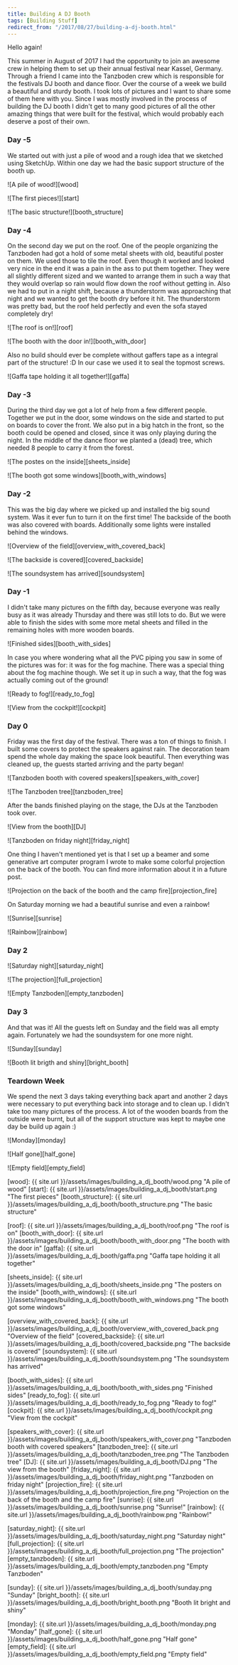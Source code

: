 ```yaml
---
title: Building A DJ Booth
tags: [Building Stuff]
redirect_from: "/2017/08/27/building-a-dj-booth.html"
---
```



Hello again!

This summer in August of 2017 I had the opportunity to join an awesome crew in helping them to set up their annual festival near Kassel, Germany.
Through a friend I came into the Tanzboden crew which is responsible for the festivals DJ booth and dance floor.
Over the course of a week we build a beautiful and sturdy booth.
I took lots of pictures and I want to share some of them here with you.
Since I was mostly involved in the process of building the DJ booth I didn't get to many good pictures of all the other amazing things that were built for the festival, which would probably each deserve a post of their own.


### Day -5

We started out with just a pile of wood and a rough idea that we sketched using SketchUp.
Within one day we had the basic support structure of the booth up.

![A pile of wood!][wood]

![The first pieces!][start]

![The basic structure!][booth_structure]


### Day -4

On the second day we put on the roof.
One of the people organizing the Tanzboden had got a hold of some metal sheets with old, beautiful poster on them.
We used those to tile the roof.
Even though it worked and looked very nice in the end it was a pain in the ass to put them together.
They were all slightly different sized and we wanted to arrange them in such a way that they would overlap so rain would flow down the roof without getting in.
Also we had to put in a night shift, because a thunderstorm was approaching that night and we wanted to get the booth dry before it hit.
The thunderstorm was pretty bad, but the roof held perfectly and even the sofa stayed completely dry!

![The roof is on!][roof]

![The booth with the door in!][booth_with_door]

Also no build should ever be complete without gaffers tape as a integral part of the structure! :D
In our case we used it to seal the topmost screws.

![Gaffa tape holding it all together!][gaffa]


### Day -3

During the third day we got a lot of help from a few different people.
Together we put in the door, some windows on the side and started to put on boards to cover the front.
We also put in a big hatch in the front, so the booth could be opened and closed, since it was only playing during the night.
In the middle of the dance floor we planted a (dead) tree, which needed 8 people to carry it from the forest.

![The postes on the inside][sheets_inside]

![The booth got some windows][booth_with_windows]



### Day -2

This was the big day where we picked up and installed the big sound system.
Was it ever fun to turn it on the first time!
The backside of the booth was also covered with boards.
Additionally some lights were installed behind the windows.


![Overview of the field][overview_with_covered_back]

![The backside is covered][covered_backside]

![The soundsystem has arrived][soundsystem]



### Day -1

I didn't take many pictures on the fifth day, because everyone was really busy as it was already Thursday and there was still lots to do.
But we were able to finish the sides with some more metal sheets and filled in the remaining holes with more wooden boards.


![Finished sides][booth_with_sides]


In case you where wondering what all the PVC piping you saw in some of the pictures was for: it was for the fog machine.
There was a special thing about the fog machine though.
We set it up in such a way, that the fog was actually coming out of the ground!

![Ready to fog!][ready_to_fog]

![View from the cockpit!][cockpit]


### Day 0

Friday was the first day of the festival.
There was a ton of things to finish.
I built some covers to protect the speakers against rain.
The decoration team spend the whole day making the space look beautiful.
Then everything was cleaned up, the guests started arriving and the party began!

![Tanzboden booth with covered speakers][speakers_with_cover]

![The Tanzboden tree][tanzboden_tree]

After the bands finished playing on the stage, the DJs at the Tanzboden took over.

![View from the booth][DJ]

![Tanzboden on friday night][friday_night]

One thing I haven't mentioned yet is that I set up a beamer and some generative art computer program I wrote to make some colorful projection on the back of the booth.
You can find more information about it in a future post.

![Projection on the back of the booth and the camp fire][projection_fire]

On Saturday morning we had a beautiful sunrise and even a rainbow!

![Sunrise][sunrise]

![Rainbow][rainbow]


### Day 2

![Saturday night][saturday_night]

![The projection][full_projection]

![Empty Tanzboden][empty_tanzboden]


### Day 3

And that was it!
All the guests left on Sunday and the field was all empty again.
Fortunately we had the soundsystem for one more night.


![Sunday][sunday]

![Booth lit brigth and shiny][bright_booth]


### Teardown Week

We spend the next 3 days taking everything back apart and another 2 days were necessary to put everything back into storage and to clean up.
I didn't take too many pictures of the process.
A lot of the wooden boards from the outside were burnt, but all of the support structure was kept to maybe one day be build up again :)

![Monday][monday]

![Half gone][half_gone]

![Empty field][empty_field]





[//]: # (here be images)

[wood]: {{ site.url }}/assets/images/building_a_dj_booth/wood.png "A pile of wood"
[start]: {{ site.url }}/assets/images/building_a_dj_booth/start.png "The first pieces"
[booth_structure]: {{ site.url }}/assets/images/building_a_dj_booth/booth_structure.png "The basic structure"

[roof]: {{ site.url }}/assets/images/building_a_dj_booth/roof.png "The roof is on"
[booth_with_door]: {{ site.url }}/assets/images/building_a_dj_booth/booth_with_door.png "The booth with the door in"
[gaffa]: {{ site.url }}/assets/images/building_a_dj_booth/gaffa.png "Gaffa tape holding it all together"

[sheets_inside]: {{ site.url }}/assets/images/building_a_dj_booth/sheets_inside.png "The posters on the inside"
[booth_with_windows]: {{ site.url }}/assets/images/building_a_dj_booth/booth_with_windows.png "The booth got some windows"

[overview_with_covered_back]: {{ site.url }}/assets/images/building_a_dj_booth/overview_with_covered_back.png "Overview of the field"
[covered_backside]: {{ site.url }}/assets/images/building_a_dj_booth/covered_backside.png "The backside is covered"
[soundsystem]: {{ site.url }}/assets/images/building_a_dj_booth/soundsystem.png "The soundsystem has arrived"

[booth_with_sides]: {{ site.url }}/assets/images/building_a_dj_booth/booth_with_sides.png "Finished sides"
[ready_to_fog]: {{ site.url }}/assets/images/building_a_dj_booth/ready_to_fog.png "Ready to fog!"
[cockpit]: {{ site.url }}/assets/images/building_a_dj_booth/cockpit.png "View from the cockpit"

[speakers_with_cover]: {{ site.url }}/assets/images/building_a_dj_booth/speakers_with_cover.png "Tanzboden booth with covered speakers"
[tanzboden_tree]: {{ site.url }}/assets/images/building_a_dj_booth/tanzboden_tree.png "The Tanzboden tree"
[DJ]: {{ site.url }}/assets/images/building_a_dj_booth/DJ.png "The view from the booth"
[friday_night]: {{ site.url }}/assets/images/building_a_dj_booth/friday_night.png "Tanzboden on friday night"
[projection_fire]: {{ site.url }}/assets/images/building_a_dj_booth/projection_fire.png "Projection on the back of the booth and the camp fire"
[sunrise]: {{ site.url }}/assets/images/building_a_dj_booth/sunrise.png "Sunrise!"
[rainbow]: {{ site.url }}/assets/images/building_a_dj_booth/rainbow.png "Rainbow!"

[saturday_night]: {{ site.url }}/assets/images/building_a_dj_booth/saturday_night.png "Saturday night"
[full_projection]: {{ site.url }}/assets/images/building_a_dj_booth/full_projection.png "The projection"
[empty_tanzboden]: {{ site.url }}/assets/images/building_a_dj_booth/empty_tanzboden.png "Empty Tanzboden"

[sunday]: {{ site.url }}/assets/images/building_a_dj_booth/sunday.png "Sunday"
[bright_booth]: {{ site.url }}/assets/images/building_a_dj_booth/bright_booth.png "Booth lit bright and shiny"

[monday]: {{ site.url }}/assets/images/building_a_dj_booth/monday.png "Monday"
[half_gone]: {{ site.url }}/assets/images/building_a_dj_booth/half_gone.png "Half gone"
[empty_field]: {{ site.url }}/assets/images/building_a_dj_booth/empty_field.png "Empty field"

[//]: # (here be links)
